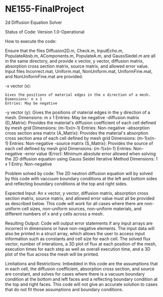 # NE155-FinalProject
2d Diffusion Equation Solver

Status of Code: Version 1.0-Operational

How to execute the code: 

Ensure that the files Diffusion2D.m, Check.m, InputEcho.m, PopulateAbsb.m, AComponents.m, PopulateA.m, and GaussSiedel.m are all in the same directory, and provide x vector, y vector, diffusion matrix, absorption cross section matrix, source matrix, and allowed error value. Input files Incorrect.mat, Uniform.mat, NonUniform.mat, UniformFine.mat, and NonUniformFine.mat are provided. 

  -x vector (x):
  
    Gives the positions of material edges in the x direction of a mesh. 
    Dimensions: n x 1
    Entries: May be negative
  -y vector (y): 
    Gives the positions of material edges in the y direction of a mesh. 
    Dimensions: m x 1
    Entries: May be negative
  -diffusion matrix (D_Matrix): 
    Provides the material's diffusion coefficient of each cell defined by mesh grid
    Dimensions: (m-1)x(n-1)
    Entries: Non-negative
  -absorption cross section area matrix (A_Matrix):
    Provides the material's absorption cross section area of each cell defined by mesh grid
    Dimensions: (m-1)x(n-1)
    Entries: Non-negative
  -source matrix (S_Matrix):
    Provides the source of each cell defined by mesh grid
    Dimensions: (m-1)x(n-1)
    Entries: Non-negative
  -error value (Error): 
    Minimum absolute error allowed when solving the 2D diffusion equation using Gauss Seidel Iterative Method
    Dimensions: 1 x 1
    Entry: Non-negative

Problem solved by code:
The 2D neutron diffusion equation will by solved by this code with vaccuum boundary conditions at the left and bottom sides and reflecting boundary conditions at the top and right sides. 

Expected Input:
An x vector, y vector, diffusion matrix, absorption cross section matrix, source matrix, and allowed error value must all be provided as described below. This code will work for all cases where there are non-uniform cell sizes, non-uniform sources, non-uniform materials, and different numbers of x and y cells across a mesh.
  
Resulting Output:
Code will output error statements if any input arrays are incorrect in dimensions or have non-negative elements. The input data will also be printed in a struct array, which allows the user to access input information such as constants and cell size for each cell. The solved flux vector, number of interations, a 3D plot of flux at each position of the mesh, execution times for each step as well as overall execution time, and a 3D plot of the flux across the mesh will be printed. 

Limitations and Restrictions:
Imbedded in this code are the assumptions that in each cell, the diffusion coefficient, absorption cross section, and source are constant, and solves for cases where there is a vacuum boundary condition at the bottom and left faces and a reflecting boundary condition at the top and right faces. This code will not give an accurate solution to cases that do not fit those assumptions and boundary conditions.
